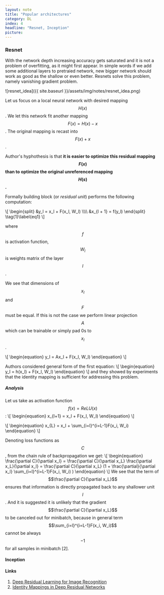 ```yaml
---
layout: note
title: "Popular architectures"
category: DL
index: 4
headline: "Resnet, Inception"
picture: 
---
```


### Resnet
With the network depth increasing accuracy gets saturated and it is not a problem of overfitting, as it might first appear.
In simple words if we add some additional layers to pretraied network, new bigger network should work as good as the shallow or even better.
Resnets solve this problem, namely vanishing gradient problem.

![resnet_idea]({{ site.baseurl }}/assets/img/notes/resnet_idea.png)

Let us focus on a local neural network with desired mapping $$H(x)$$.
We let this network fit another mapping $$F(x) = H(x) - x$$. The original mapping is recast into $$F(x) + x$$.

Author's hyphothesis is that __it is easier to optimize this residual mapping $$F(x)$$ than to optimize the original unreferenced mapping $$H(s)$$.__

Formally building block (or _residual unit_) performs the following computation:

\\[
\begin{split}
&y_l = x_l + F(x_l, W_l) \\\\\\\\
&x_{l + 1} = f(y_l)
\end{split}
\tag{1}\label{eq1}
\\]

where $$f$$ is activation function, $$W_l$$ is weights matrix of the layer $$l$$.

We see that dimensions of $$x_l$$ and $$F$$ must be equal. If this is not the case we perform
linear projection $$A$$ which can be trainable or simply pad 0s to $$x_l$$.

\\[
\begin{equation}
y_l = Ax_l + F(x_l, W_l)
\end{equation}
\\]

Authors considered general form of the first equation:
\\[
\begin{equation}
y_l = h(x_l) + F(x_l, W_l)
\end{equation}
\\]
and they showed by experiments that the identity mapping is sufficient for addressing this problem.

##### Analysis
Let us take as activation function $$f(x) = ReLU(x)$$:
\\[
\begin{equation}
x_{l+1} = x_l + F(x_l, W_l)
\end{equation}
\\]

\\[
\begin{equation}
x_{L} = x_l + \sum_{i=l}^{i=L-1}F(x_i, W_i)
\end{equation}
\\]

Denoting loss functions as $$C$$, from the chain rule of backpropagation we get:
\\[
\begin{equation}
\frac{\partial C}{\partial x_l} = \frac{\partial C}{\partial x_L} \frac{\partial x_L}{\partial x_l} = 
\frac{\partial C}{\partial x_L} (1 + \frac{\partial}{\partial x_l} \sum_{i=l}^{i=L-1}F(x_i, W_i) )
\end{equation}
\\]
We see that the term of $$\frac{\partial C}{\partial x_L}$$ ensures that information is
directly propagated back to any shallower unit $$l$$.  And it is suggested it is unlikely that the gradient
$$\frac{\partial C}{\partial x_L}$$ to be canceled out for minibatch, because in general term 
$$\sum_{i=l}^{i=L-1}F(x_i, W_i)$$ cannot be always $$-1$$ for all samples in minibatch [2].

#### Inception


#### Links

1. [Deep Residual Learning for Image Recognition](https://arxiv.org/pdf/1512.03385.pdf)
2. [Identity Mappings in Deep Residual Networks](https://arxiv.org/pdf/1603.05027.pdf)